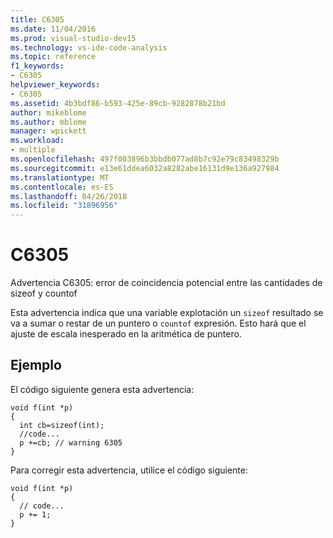 ```yaml
---
title: C6305
ms.date: 11/04/2016
ms.prod: visual-studio-dev15
ms.technology: vs-ide-code-analysis
ms.topic: reference
f1_keywords:
- C6305
helpviewer_keywords:
- C6305
ms.assetid: 4b3bdf86-b593-425e-89cb-9282878b21bd
author: mikeblome
ms.author: mblome
manager: wpickett
ms.workload:
- multiple
ms.openlocfilehash: 497f003896b3bbdb077ad8b7c92e79c83498329b
ms.sourcegitcommit: e13e61ddea6032a8282abe16131d9e136a927984
ms.translationtype: MT
ms.contentlocale: es-ES
ms.lasthandoff: 04/26/2018
ms.locfileid: "31896956"
---
```

# <a name="c6305"></a>C6305
Advertencia C6305: error de coincidencia potencial entre las cantidades de sizeof y countof

 Esta advertencia indica que una variable explotación un `sizeof` resultado se va a sumar o restar de un puntero o `countof` expresión. Esto hará que el ajuste de escala inesperado en la aritmética de puntero.

## <a name="example"></a>Ejemplo
 El código siguiente genera esta advertencia:

```
void f(int *p)
{
  int cb=sizeof(int);
  //code...
  p +=cb; // warning 6305
}
```

 Para corregir esta advertencia, utilice el código siguiente:

```
void f(int *p)
{
  // code...
  p += 1;
}
```